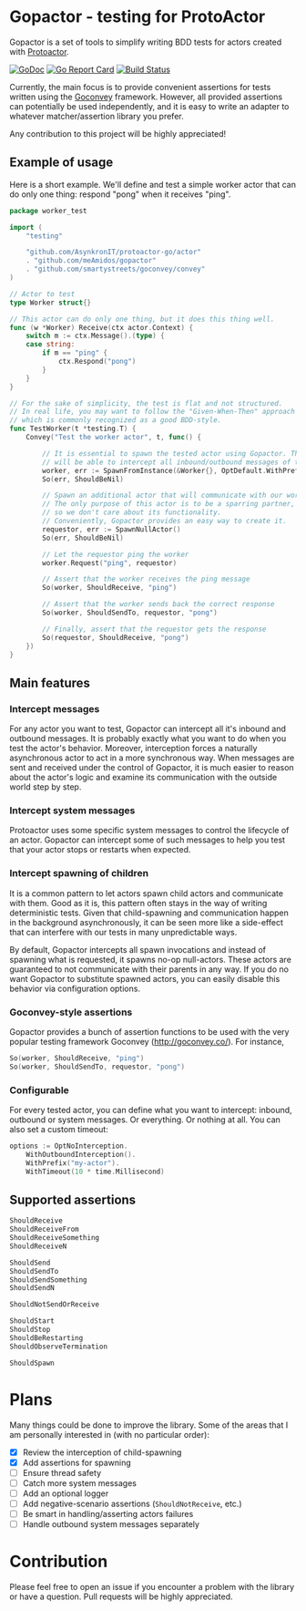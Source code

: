 # Gopactor - testing for ProtoActor
Gopactor is a set of tools to simplify writing BDD tests for actors created with [Protoactor](https://github.com/AsynkronIT/protoactor-go).

[![GoDoc](https://godoc.org/github.com/meAmidos/gopactor?status.svg)](https://godoc.org/github.com/meAmidos/gopactor)
[![Go Report Card](https://goreportcard.com/badge/github.com/meAmidos/gopactor)](https://goreportcard.com/report/github.com/meAmidos/gopactor)
[![Build Status](https://travis-ci.org/meAmidos/gopactor.svg?branch=master)](https://travis-ci.org/meAmidos/gopactor)

Currently, the main focus is to provide convenient assertions for tests written using the [Goconvey](http://goconvey.co/) framework. However, all provided assertions can potentially be used independently, and it is easy to write an adapter to whatever matcher/assertion library you prefer.

Any contribution to this project will be highly appreciated!

## Example of usage
Here is a short example. We'll define and test a simple worker actor that can do only one thing: respond "pong" when it receives "ping".

```go
package worker_test

import (
    "testing"

    "github.com/AsynkronIT/protoactor-go/actor"
    . "github.com/meAmidos/gopactor"
    . "github.com/smartystreets/goconvey/convey"
)

// Actor to test
type Worker struct{}

// This actor can do only one thing, but it does this thing well.
func (w *Worker) Receive(ctx actor.Context) {
    switch m := ctx.Message().(type) {
    case string:
        if m == "ping" {
            ctx.Respond("pong")
        }
    }
}

// For the sake of simplicity, the test is flat and not structured.
// In real life, you may want to follow the "Given-When-Then" approach
// which is commonly recognized as a good BDD-style.
func TestWorker(t *testing.T) {
    Convey("Test the worker actor", t, func() {

        // It is essential to spawn the tested actor using Gopactor. This way, Gopactor
        // will be able to intercept all inbound/outbound messages of the actor.
        worker, err := SpawnFromInstance(&Worker{}, OptDefault.WithPrefix("worker"))
        So(err, ShouldBeNil)

        // Spawn an additional actor that will communicate with our worker.
        // The only purpose of this actor is to be a sparring partner,
        // so we don't care about its functionality.
        // Conveniently, Gopactor provides an easy way to create it.
        requestor, err := SpawnNullActor()
        So(err, ShouldBeNil)

        // Let the requestor ping the worker
        worker.Request("ping", requestor)

        // Assert that the worker receives the ping message
        So(worker, ShouldReceive, "ping")

        // Assert that the worker sends back the correct response
        So(worker, ShouldSendTo, requestor, "pong")

        // Finally, assert that the requestor gets the response
        So(requestor, ShouldReceive, "pong")
    })
}
```

## Main features
### Intercept messages
For any actor you want to test, Gopactor can intercept all it's inbound and outbound messages. It is probably exactly what you want to do when you test the actor's behavior. Moreover, interception forces a naturally asynchronous actor to act in a more synchronous way. When messages are sent and received under the control of Gopactor, it is much easier to reason about the actor's logic and examine its communication with the outside world step by step.

### Intercept system messages
Protoactor uses some specific system messages to control the lifecycle of an actor. Gopactor can intercept some of such messages to help you test that your actor stops or restarts when expected.

### Intercept spawning of children
It is a common pattern to let actors spawn child actors and communicate with them. Good as it is, this pattern often stays in the way of writing deterministic tests. Given that child-spawning and communication happen in the background asynchronously, it can be seen more like a side-effect that can interfere with our tests in many unpredictable ways.

By default, Gopactor intercepts all spawn invocations and instead of spawning what is requested, it spawns no-op null-actors. These actors are guaranteed to not communicate with their parents in any way. If you do no want Gopactor to substitute spawned actors, you can easily disable this behavior via configuration options.

### Goconvey-style assertions
Gopactor provides a bunch of assertion functions to be used with the very popular testing framework Goconvey (http://goconvey.co/). For instance,

```go
So(worker, ShouldReceive, "ping")
So(worker, ShouldSendTo, requestor, "pong")
```

### Configurable
For every tested actor, you can define what you want to intercept: inbound, outbound or system messages. Or everything. Or nothing at all. You can also set a custom timeout:

```go
options := OptNoInterception.
    WithOutboundInterception().
    WithPrefix("my-actor").
    WithTimeout(10 * time.Millisecond)
```

## Supported assertions
```go
ShouldReceive
ShouldReceiveFrom
ShouldReceiveSomething
ShouldReceiveN

ShouldSend
ShouldSendTo
ShouldSendSomething
ShouldSendN

ShouldNotSendOrReceive

ShouldStart
ShouldStop
ShouldBeRestarting
ShouldObserveTermination

ShouldSpawn
```

# Plans
Many things could be done to improve the library. Some of the areas that I am personally interested in (with no particular order):
- [x] Review the interception of child-spawning
- [x] Add assertions for spawning
- [ ] Ensure thread safety
- [ ] Catch more system messages
- [ ] Add an optional logger
- [ ] Add negative-scenario assertions (`ShouldNotReceive`, etc.)
- [ ] Be smart in handling/asserting actors failures
- [ ] Handle outbound system messages separately

# Contribution
Please feel free to open an issue if you encounter a problem with the library or have a question. Pull requests will be highly appreciated.

